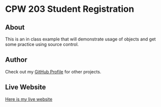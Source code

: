 # CPW 203 Student Registration

## About
This is an in class example that will demonstrate usage of objects
and get some practice using source control.

## Author
Check out my [GitHub Profile](https://github.com/Jwinter-Jones) for other projects.

## Live Website
[Here is my live website](https://jwinter-jones.github.io/CPW203-StudentRegi/)